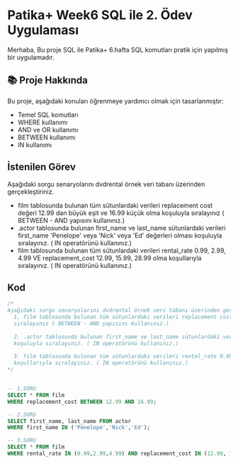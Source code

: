 # Patika+ Week6 SQL ile 2. Ödev Uygulaması
Merhaba,
Bu proje SQL ile Patika+ 6.hafta SQL komutları pratik için yapılmış bir uygulamadır.

## 📚 Proje Hakkında
Bu proje, aşağıdaki konuları öğrenmeye yardımcı olmak için tasarlanmıştır:
- Temel SQL komutları
- WHERE kullanımı
- AND ve OR kullanımı
- BETWEEN kullanımı
- IN kullanımı


## İstenilen Görev
Aşağıdaki sorgu senaryolarını dvdrental örnek veri tabanı üzerinden gerçekleştiriniz.
   - film tablosunda bulunan tüm sütunlardaki verileri replacement cost değeri 12.99 dan büyük eşit ve 16.99 küçük olma koşuluyla sıralayınız ( BETWEEN - AND yapısını kullanınız.)
   - .actor tablosunda bulunan first_name ve last_name sütunlardaki verileri first_name 'Penelope' veya 'Nick' veya 'Ed' değerleri olması koşuluyla sıralayınız. ( IN operatörünü kullanınız.)
   - film tablosunda bulunan tüm sütunlardaki verileri rental_rate 0.99, 2.99, 4.99 VE replacement_cost 12.99, 15.99, 28.99 olma koşullarıyla sıralayınız. ( IN operatörünü kullanınız.)

## Kod 
```sql
/*
Aşağıdaki sorgu senaryolarını dvdrental örnek veri tabanı üzerinden gerçekleştiriniz.
  1. film tablosunda bulunan tüm sütunlardaki verileri replacement cost değeri 12.99 dan büyük eşit ve 16.99 küçük olma koşuluyla 
  sıralayınız ( BETWEEN - AND yapısını kullanınız.)
  
  2. .actor tablosunda bulunan first_name ve last_name sütunlardaki verileri first_name 'Penelope' veya 'Nick' veya 'Ed' değerleri olması 
  koşuluyla sıralayınız. ( IN operatörünü kullanınız.)
  
  3. film tablosunda bulunan tüm sütunlardaki verileri rental_rate 0.99, 2.99, 4.99 VE replacement_cost 12.99, 15.99, 28.99 olma 
  koşullarıyla sıralayınız. ( IN operatörünü kullanınız.)
*/


-- 1.SORU
SELECT * FROM film
WHERE replacement_cost BETWEEN 12.99 AND 16.99;

-- 2.SORU
SELECT first_name, last_name FROM actor
WHERE first_name IN ('Penelope','Nick','Ed');

-- 3.SORU
SELECT * FROM film
WHERE rental_rate IN (0.99,2.99,4.99) AND replacement_cost IN (12.99, 15.99, 28.99);
```





